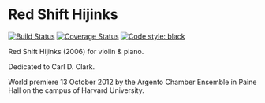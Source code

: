 Red Shift Hijinks
=================

[![Build Status](
    https://travis-ci.org/trevorbaca/hijinks.svg)](
    https://travis-ci.org/trevorbaca/hijinks)
[![Coverage Status](
    https://coveralls.io/repos/github/trevorbaca/hijinks/badge.svg)](
    https://coveralls.io/github/trevorbaca/hijinks)
[![Code style: black](
    https://img.shields.io/badge/code%20style-black-000000.svg)](
    https://github.com/ambv/black)

Red Shift Hijinks (2006) for violin & piano.

Dedicated to Carl D. Clark.

World premiere 13 October 2012 by the Argento Chamber Ensemble in Paine Hall on
the campus of Harvard University.
